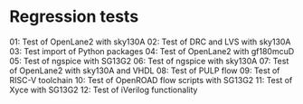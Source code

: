 # Regression tests

01: Test of OpenLane2 with sky130A
02: Test of DRC and LVS with sky130A
03: Test import of Python packages
04: Test of OpenLane2 with gf180mcuD
05: Test of ngspice with SG13G2
06: Test of ngspice with sky130A
07: Test of OpenLane2 with sky130A and VHDL
08: Test of PULP flow
09: Test of RISC-V toolchain
10: Test of OpenROAD flow scripts with SG13G2
11: Test of Xyce with SG13G2
12: Test of iVerilog functionality
